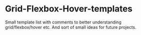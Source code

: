 # Grid-Flexbox-Hover-templates
Small template list with comments to better understanding grid/flexbox/hover etc. And sort of small ideas for future projects.
